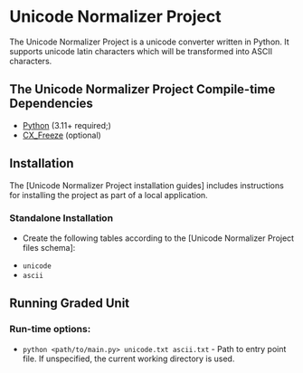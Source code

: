 # Unicode Normalizer Project

The Unicode Normalizer Project is a unicode converter written in Python. 
It supports unicode latin characters which will be transformed into ASCII characters.

## The Unicode Normalizer Project Compile-time Dependencies

* [Python](http://www.python.org) (3.11+ required;)
* [CX_Freeze](https://cx-freeze.readthedocs.io/en/stable) (optional)

## Installation

The [Unicode Normalizer Project installation guides] includes instructions for installing the project as part of a local application.

### Standalone Installation

* Create the following tables according to the [Unicode Normalizer Project files schema]:
 - `unicode`
 - `ascii`

## Running Graded Unit

### Run-time options:

* `python <path/to/main.py> unicode.txt ascii.txt` - Path to entry point file. If unspecified, the current working directory is used.